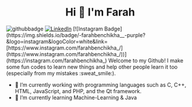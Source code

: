 <h1 align="center">Hi 👋 I'm Farah </h1>
<img src="https://img.shields.io/github/followers/farahbenchikha?style=social" alt="githubbadge"> <a href="https://www.linkedin.com/in/farah-ben-chikha-76a93325b/"><img alt="LinkedIn" src="https://img.shields.io/badge/LinkedIn-Farah%20Ben%20Chikha-blue?style=flat&logo=linkedin"></a> [![Instagram Badge](https://img.shields.io/badge/-farahbenchikha__-purple?&logo=instagram&logoColor=white&link=[https://www.instagram.com/farahbenchikha_/](https://www.instagram.com/farahbenchikha_/))](https://instagram.com/farahbenchikha_)
Welcome to my Github! I make some fun codes to learn new things and help other people learn it too (especially from my mistakes :sweat_smile:).

- 🔭 I’m currently working with programming languages such as C, C++, HTML, JavaScript, and PHP, and the Qt framework.
- 🌱 I’m currently learning Machine-Learning & Java 


